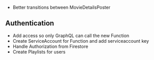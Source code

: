- Better transitions between MovieDetailsPoster

## Authentication
- Add access so only GraphQL can call the new Function
- Create ServiceAccount for Function and add serviceaccount key
- Handle Authorization from Firestore
- Create Playlists for users
